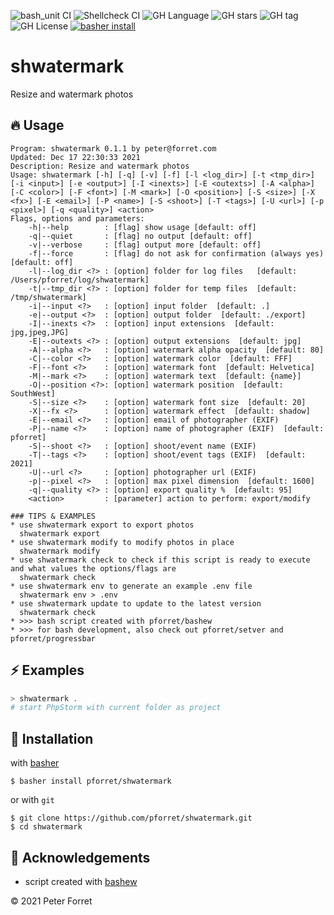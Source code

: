 ![bash_unit CI](https://github.com/pforret/shwatermark/workflows/bash_unit%20CI/badge.svg)
![Shellcheck CI](https://github.com/pforret/shwatermark/workflows/Shellcheck%20CI/badge.svg)
![GH Language](https://img.shields.io/github/languages/top/pforret/shwatermark)
![GH stars](https://img.shields.io/github/stars/pforret/shwatermark)
![GH tag](https://img.shields.io/github/v/tag/pforret/shwatermark)
![GH License](https://img.shields.io/github/license/pforret/shwatermark)
[![basher install](https://img.shields.io/badge/basher-install-white?logo=gnu-bash&style=flat)](https://basher.gitparade.com/package/)

# shwatermark


Resize and watermark photos

## 🔥 Usage

```
Program: shwatermark 0.1.1 by peter@forret.com
Updated: Dec 17 22:30:33 2021
Description: Resize and watermark photos
Usage: shwatermark [-h] [-q] [-v] [-f] [-l <log_dir>] [-t <tmp_dir>] [-i <input>] [-e <output>] [-I <inexts>] [-E <outexts>] [-A <alpha>] [-C <color>] [-F <font>] [-M <mark>] [-O <position>] [-S <size>] [-X <fx>] [-E <email>] [-P <name>] [-S <shoot>] [-T <tags>] [-U <url>] [-p <pixel>] [-q <quality>] <action>
Flags, options and parameters:
    -h|--help        : [flag] show usage [default: off]
    -q|--quiet       : [flag] no output [default: off]
    -v|--verbose     : [flag] output more [default: off]
    -f|--force       : [flag] do not ask for confirmation (always yes) [default: off]
    -l|--log_dir <?> : [option] folder for log files   [default: /Users/pforret/log/shwatermark]
    -t|--tmp_dir <?> : [option] folder for temp files  [default: /tmp/shwatermark]
    -i|--input <?>   : [option] input folder  [default: .]
    -e|--output <?>  : [option] output folder  [default: ./export]
    -I|--inexts <?>  : [option] input extensions  [default: jpg,jpeg,JPG]
    -E|--outexts <?> : [option] output extensions  [default: jpg]
    -A|--alpha <?>   : [option] watermark alpha opacity  [default: 80]
    -C|--color <?>   : [option] watermark color  [default: FFF]
    -F|--font <?>    : [option] watermark font  [default: Helvetica]
    -M|--mark <?>    : [option] watermark text  [default: {name}]
    -O|--position <?>: [option] watermark position  [default: SouthWest]
    -S|--size <?>    : [option] watermark font size  [default: 20]
    -X|--fx <?>      : [option] watermark effect  [default: shadow]
    -E|--email <?>   : [option] email of photographer (EXIF)
    -P|--name <?>    : [option] name of photographer (EXIF)  [default: pforret]
    -S|--shoot <?>   : [option] shoot/event name (EXIF)
    -T|--tags <?>    : [option] shoot/event tags (EXIF)  [default: 2021]
    -U|--url <?>     : [option] photographer url (EXIF)
    -p|--pixel <?>   : [option] max pixel dimension  [default: 1600]
    -q|--quality <?> : [option] export quality %  [default: 95]
    <action>         : [parameter] action to perform: export/modify

### TIPS & EXAMPLES
* use shwatermark export to export photos
  shwatermark export
* use shwatermark modify to modify photos in place
  shwatermark modify
* use shwatermark check to check if this script is ready to execute and what values the options/flags are
  shwatermark check
* use shwatermark env to generate an example .env file
  shwatermark env > .env
* use shwatermark update to update to the latest version
  shwatermark check
* >>> bash script created with pforret/bashew
* >>> for bash development, also check out pforret/setver and pforret/progressbar
```

## ⚡️ Examples

```bash
> shwatermark .
# start PhpStorm with current folder as project
```

## 🚀 Installation

with [basher](https://github.com/basherpm/basher)

	$ basher install pforret/shwatermark

or with `git`

	$ git clone https://github.com/pforret/shwatermark.git
	$ cd shwatermark

## 📝 Acknowledgements

* script created with [bashew](https://github.com/pforret/bashew)

&copy; 2021 Peter Forret
